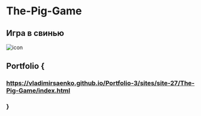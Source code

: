 # The-Pig-Game

## Игра в свинью

![icon](https://user-images.githubusercontent.com/56477695/136689641-05a96b87-6f96-4dd9-8d1f-fb5fb7b1c53d.png)

## Portfolio {

### https://vladimirsaenko.github.io/Portfolio-3/sites/site-27/The-Pig-Game/index.html

### }
